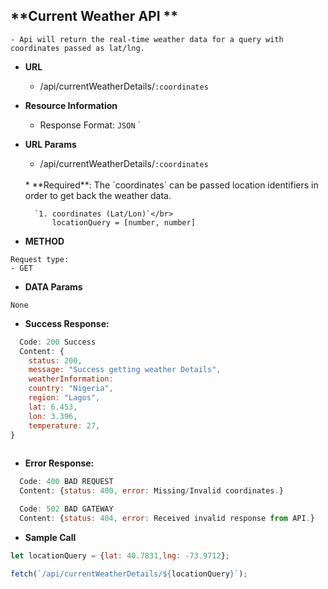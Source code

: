 **Current Weather API  **
----
```
- Api will return the real-time weather data for a query with coordinates passed as lat/lng.
```
* **URL** <br/>
    * /api/currentWeatherDetails/`:coordinates`
* **Resource Information**
    * Response Format: `JSON`
`
* **URL Params** <br/>
    * /api/currentWeatherDetails/`:coordinates`
    <br/>
        * **Required**: The `coordinates` can be passed location identifiers in order to get back the weather data.
    
        `1. coordinates (Lat/Lon)`</br>
            locationQuery = [number, number]

 
* **METHOD** 
```
Request type: 
- GET
```
* **DATA Params** 
```
None
```

* **Success Response:**
```javascript
  Code: 200 Success 
  Content: {
    status: 200,
    message: "Success getting weather Details",
    weatherInformation:
    country: "Nigeria",
    region: "Lagos",
    lat: 6.453,
    lon: 3.396,
    temperature: 27,
}
     
```

* **Error Response:**
```javascript
  Code: 400 BAD REQUEST
  Content: {status: 400, error: Missing/Invalid coordinates.}
```
```javascript
  Code: 502 BAD GATEWAY
  Content: {status: 404, error: Received invalid response from API.}
```


* **Sample Call** 

```javascript
let locationQuery = {lat: 40.7831,lng: -73.9712};

fetch(`/api/currentWeatherDetails/${locationQuery}`);
```

